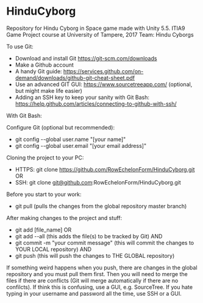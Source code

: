 # HinduCyborg
Repository for Hindu Cyborg in Space game made with Unity 5.5.
ITIA9 Game Project course at University of Tampere, 2017
Team: Hindu Cyborgs

To use Git:
- Download and install Git https://git-scm.com/downloads
- Make a Github account
- A handy Git guide: https://services.github.com/on-demand/downloads/github-git-cheat-sheet.pdf
- Use an advanced GIT GUI: https://www.sourcetreeapp.com/ (optional, but might make life easier)
- Adding an SSH key to keep your sanity with Git Bash: https://help.github.com/articles/connecting-to-github-with-ssh/

With Git Bash:

  Configure Git (optional but recommended):
  - git config --global user.name "[your name]"
  - git config --global user.email "[your email address]"

  Cloning the project to your PC:
  - HTTPS: git clone https://github.com/RowEchelonForm/HinduCyborg.git
  OR
  - SSH: git clone git@github.com:RowEchelonForm/HinduCyborg.git

  Before you start to your work:
  - git pull
  (pulls the changes from the global repository master branch)

  After making changes to the project and stuff:
  - git add [file_name]
  OR
  - git add --all
  (this adds the file(s) to be tracked by Git)
  AND
  - git commit -m "your commit message"
  (this will commit the changes to YOUR LOCAL repository)
  AND
  - git push
  (this will push the changes to THE GLOBAL repository)
  
  If something weird happens when you push, there are changes in the global repository and you must pull them first. Then you will need to merge the files if there are conflicts (Git will merge automatically if there are no confilcts). If think this is confusing, use a GUI, e.g. SourceTree. If you hate typing in your username and password all the time, use SSH or a GUI.

